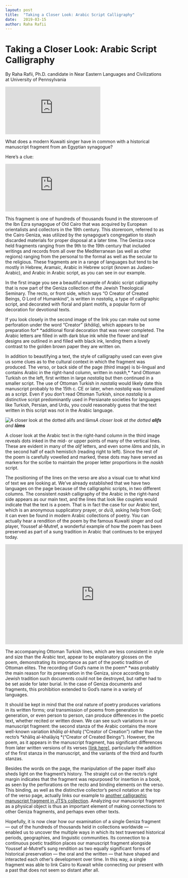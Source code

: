 ```yaml
---
layout: post
title:  "Taking a Closer Look: Arabic Script Calligraphy"
date:   2019-03-15
author: Raha Rafii
---
```

# Taking a Closer Look: Arabic Script Calligraphy

By Raha Rafii, Ph.D. candidate in Near Eastern Languages and Civilizations at University of Pennsylvania

<iframe src="https://medium.com/media/0db9fae8d321cb4f5f99141d6087da00" frameborder=0></iframe>

What does a modern Kuwaiti singer have in common with a historical manuscript fragment from an Egyptian synagogue?

Here’s a clue:

<iframe src="https://medium.com/media/7d38954903a3f76a616fd1091dd2f142" frameborder=0></iframe>

This fragment is one of hundreds of thousands found in the storeroom of the Ibn Ezra synagogue of Old Cairo that was acquired by European orientalists and collectors in the 19th century. This storeroom, referred to as the Cairo Geniza, was utilized by the synagogue’s congregation to stash discarded materials for proper disposal at a later time. The Geniza once held fragments ranging from the 9th to the 19th century that included writings and records from all over the Mediterranean (as well as other regions) ranging from the personal to the formal as well as the secular to the religious. These fragments are in a range of languages but tend to be mostly in Hebrew, Aramaic, Arabic in Hebrew script (known as Judaeo-Arabic), and Arabic in Arabic script, as you can see in our example.

In the first image you see a beautiful example of Arabic script calligraphy that is now part of the Geniza collection of the Jewish Theological Seminary. The recto, or front side, which says “O Creator of Created Beings, O Lord of Humankind”, is written in *nastaliq*, a type of calligraphic script, and decorated with floral and plant motifs, a popular form of decoration for devotional texts.

If you look closely in the second image of the link you can make out some perforation under the word “Creator” (*khāliq*), which appears to be preparation for* *additional floral decoration that was never completed. The Arabic letters are filled in with dark blue ink while the flower and leaf designs are outlined in and filled with black ink, lending them a lovely contrast to the golden brown paper they are written on.

In addition to beautifying a text, the style of calligraphy used can even give us some clues as to the cultural context in which the fragment was produced. The verso, or back side of the page (third image) is bi-lingual and contains Arabic in the right-hand column, written in *naskh*,* *and Ottoman Turkish on the left, first written in large *nastaliq* but then continued in a smaller script. The use of Ottoman Turkish in *nastaliq* would likely date this manuscript probably to the 15th c. CE or later, when *nastaliq* was formalized as a script. Even if you don’t read Ottoman Turkish, since *nastaliq* is a distinctive script predominantly used in Persianate societies for languages like Turkish, Persian, and Urdu, you could reasonably guess that the text written in this script was not in the Arabic language.

![A closer look at the dotted ***alif*s** and ***lām*s**](https://cdn-images-1.medium.com/max/2000/1*5JpxI-kE4bmIMH0cJDx5sA.png)*A closer look at the dotted ***alif*s** and ***lām*s***

A closer look at the Arabic text in the right-hand column in the third image reveals dots inked in the mid- or upper points of many of the vertical lines. These are evident in many of the *alif* letters, and even some *lām*s and *ṭā*s, in the second half of each hemistich (reading right to left). Since the rest of the poem is carefully vowelled and marked, these dots may have served as markers for the scribe to maintain the proper letter proportions in the *naskh* script.

The positioning of the lines on the verso are also a visual cue to what kind of text we are looking at. We’ve already established that we have two languages on the page because of the calligraphic scripts, in two different columns. The consistent *naskh* calligraphy of the Arabic in the right-hand side appears as our main text, and the lines that look like couplets would indicate that the text is a poem. That is in fact the case for our Arabic text, which is an anonymous supplicatory prayer, or *duʿā*, asking help from God; it can even be found in modern Arabic collections of poetry. You can actually hear a rendition of the poem by the famous Kuwaiti singer and oud player, Youssef al-Mutref, a wonderful example of how the poem has been preserved as part of a sung tradition in Arabic that continues to be enjoyed today.

<center><iframe width="560" height="315" src="https://www.youtube.com/embed/aBU8BHgoH44" frameborder="0" allowfullscreen></iframe></center>

The accompanying Ottoman Turkish lines, which are less consistent in style and size than the Arabic text, appear to be explanatory glosses on the poem, demonstrating its importance as part of the poetic tradition of Ottoman elites. The recording of God’s name in the poem* *was probably the main reason for its preservation in the Geniza, since according to Jewish tradition such documents could not be destroyed, but rather had to be set aside for later burial. In the case of Geniza documents and fragments, this prohibition extended to God’s name in a variety of languages.

It should be kept in mind that the oral nature of poetry produces variations in its written forms; oral transmission of poems from generation to generation, or even person to person, can produce differences in the poetic text, whether recited or written down. We can see such variations in our manuscript fragment: the second stanza of the Arabic contains the more well-known variation *khāliq al-khalq* (“Creator of Creation”) rather than the recto’s *khāliq al-khalāyiq *(“Creator of Created Beings”). However, the poem, as it appears in the manuscript fragment, has significant differences from later written versions of its verses [[link here](https://books.google.com/books?id=RDtKCwAAQBAJ&pg=PA83&lpg=PA83&dq=يا+خالق+الخلق+يا+رب+العباد&source=bl&ots=MyWXFYPa2Z&sig=xJPUh_U9nbLWbcRhGFCW5Q57mcI&hl=en&sa=X&ved=0ahUKEwju9b_FjYbaAhXHrFkKHTEwBH84ChDoAQgzMAI#v=onepage&q=يا%20خالق%20الخلق%20يا%20رب%20العباد&f=false)], particularly the addition of the first stanza in the manuscript, and the variants of the third and fourth stanzas.

Besides the words on the page, the manipulation of the paper itself also sheds light on the fragment’s history. The straight cut on the recto’s right margin indicates that the fragment was repurposed for insertion in a book, as seen by the perforations on the recto and binding elements on the verso. This binding, as well as the distinctive collector’s pencil notation at the top of the verso page, actually links our example to [another calligraphic manuscript fragment in JTS’s collection](https://www.zooniverse.org/projects/judaicadh/scribes-of-the-cairo-geniza/talk/subjects/12511218). Analyzing our manuscript fragment as a physical object is thus an important element of making connections to other Geniza fragments, and perhaps even other texts.

Hopefully, it is now clear how our examination of a single Geniza fragment — out of the hundreds of thousands held in collections worldwide — enabled us to uncover the multiple ways in which its text traversed historical periods, geographies, and linguistic communities. Its connection to a continuous poetic tradition places our manuscript fragment alongside Youssef al-Mutref’s sung rendition as two equally significant forms of historical preservation — the oral and the written — that have shaped and interacted each other’s development over time. In this way, a single fragment was able to link Cairo to Kuwait while connecting our present with a past that does not seem so distant after all.
